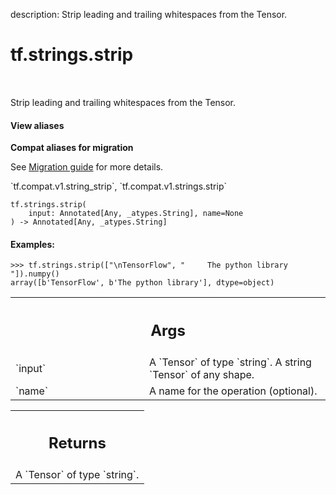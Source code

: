 description: Strip leading and trailing whitespaces from the Tensor.

<div itemscope itemtype="http://developers.google.com/ReferenceObject">
<meta itemprop="name" content="tf.strings.strip" />
<meta itemprop="path" content="Stable" />
</div>

# tf.strings.strip

<!-- Insert buttons and diff -->

<table class="tfo-notebook-buttons tfo-api nocontent" align="left">

</table>



Strip leading and trailing whitespaces from the Tensor.


<section class="expandable">
  <h4 class="showalways">View aliases</h4>
  <p>
<b>Compat aliases for migration</b>
<p>See
<a href="https://www.tensorflow.org/guide/migrate">Migration guide</a> for
more details.</p>
<p>`tf.compat.v1.string_strip`, `tf.compat.v1.strings.strip`</p>
</p>
</section>

<pre class="devsite-click-to-copy prettyprint lang-py tfo-signature-link">
<code>tf.strings.strip(
    input: Annotated[Any, _atypes.String], name=None
) -> Annotated[Any, _atypes.String]
</code></pre>



<!-- Placeholder for "Used in" -->


#### Examples:



```
>>> tf.strings.strip(["\nTensorFlow", "     The python library    "]).numpy()
array([b'TensorFlow', b'The python library'], dtype=object)
```

<!-- Tabular view -->
 <table class="responsive fixed orange">
<colgroup><col width="214px"><col></colgroup>
<tr><th colspan="2"><h2 class="add-link">Args</h2></th></tr>

<tr>
<td>
`input`<a id="input"></a>
</td>
<td>
A `Tensor` of type `string`. A string `Tensor` of any shape.
</td>
</tr><tr>
<td>
`name`<a id="name"></a>
</td>
<td>
A name for the operation (optional).
</td>
</tr>
</table>



<!-- Tabular view -->
 <table class="responsive fixed orange">
<colgroup><col width="214px"><col></colgroup>
<tr><th colspan="2"><h2 class="add-link">Returns</h2></th></tr>
<tr class="alt">
<td colspan="2">
A `Tensor` of type `string`.
</td>
</tr>

</table>

